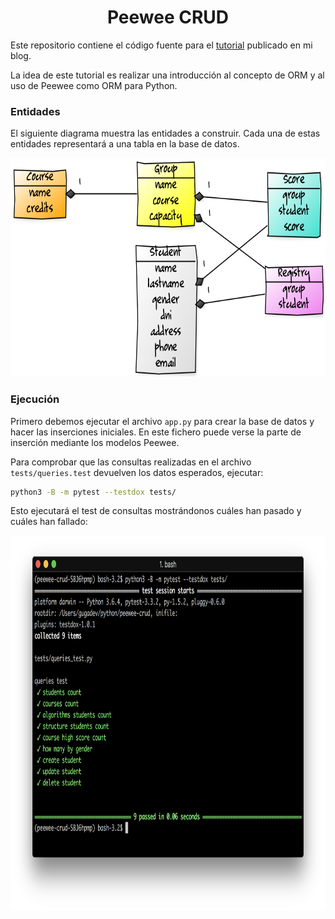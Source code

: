 <h1 align="center">Peewee CRUD</h1>

Este repositorio contiene el código fuente para el [tutorial](https://gugadev.wordpress.com) publicado en mi blog.

La idea de este tutorial es realizar una introducción al concepto de ORM y al uso de Peewee como ORM para Python.


### Entidades

El siguiente diagrama muestra las entidades a construir. Cada una de estas entidades representará a una tabla en la base de datos.

<p align="center"><img src="diagram.png" height="350"></p>

### Ejecución

Primero debemos ejecutar el archivo `app.py` para crear la base de datos y hacer las inserciones iniciales. En este fichero puede verse la parte de inserción mediante los modelos Peewee.

Para comprobar que las consultas realizadas en el archivo `tests/queries.test` devuelven los datos esperados, ejecutar:

```bash
python3 -B -m pytest --testdox tests/
```

Esto ejecutará el test de consultas mostrándonos cuáles han pasado y cuáles han fallado:

<p align="center"><img src="tests.png" height="600"></p>
